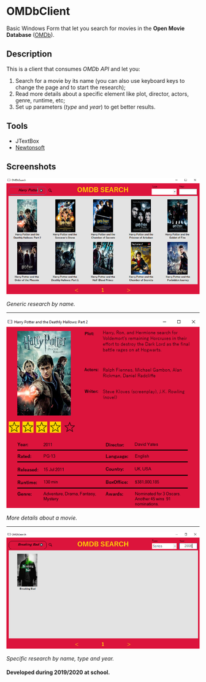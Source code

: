 # OMDbClient
Basic Windows Form that let you search for movies in the **Open Movie Database** ([OMDb](https://www.omdbapi.com/)).

## Description
This is a client that consumes *OMDb API* and let you:
1. Search for a movie by its name (you can also use keyboard keys to change the page and to start the research);
1. Read more details about a specific element like plot, director, actors, genre, runtime, etc;
1. Set up parameters (*type* and *year*) to get better results.

## Tools
* JTextBox
* [Newtonsoft](https://www.newtonsoft.com/json)

## Screenshots

![Generic research](Screenshots/Home.PNG)

*Generic research by name.*

---

![Details movie](Screenshots/Film.PNG)

*More details about a movie.*

---

![Specific movie](Screenshots/Param.PNG)

*Specific research by name, type and year.*

#### Developed during 2019/2020 at school.
